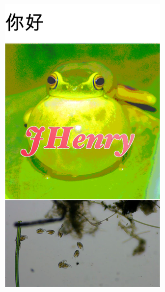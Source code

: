 <p align="center">
  <img src="https://github.com/juleshenry/juleshenry/blob/main/output.gif" />
  <img src="https://github.com/juleshenry/juleshenry/blob/main/avatar.png" />
  <img src="https://github.com/juleshenry/zooplankton-image-tool/blob/main/plankt_oct06.jpg">
</p>